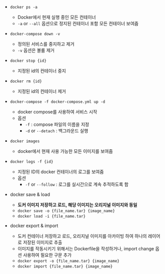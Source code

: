 

- `docker ps -a`
  - Docker에서 현재 실행 중인 모든 컨테이너
  - `-a` or `--all` 옵션으로 정지된 컨테이너 포함 모든 컨테이너 보여줌

- `docker-compose down -v`
  - 정의된 서비스를 중지하고 제거
  - `-v` 옵션은 볼륨 제거

- `docker stop {id}`
  - 지정된 id의 컨테이너 중지

- `docker rm {id}`
  - 지정된 id의 컨테이너 제거

- `docker-compose -f docker-compose.yml up -d`
  - docker compose를 사용하여 서비스 시작
  - 옵션
    - `-f` : compose 파일의 이름을 지정
    - `-d` or `--detach` : 백그라운드 실행

- `docker images`
  - docker에서 현재 사용 가능한 모든 이미지를 보여줌

- `docker logs -f {id}`
  - 지정된 ID의 docker 컨테이너의 로그를 보여줌
  - 옵션
    - `-f` or `--follow` : 로그를 실시간으로 계속 추적하도록 함

- docker save & load
  - **도커 이미지 저장하고 로드, 해당 이미지는 오리지널 이미지와 동일**
  - `docker save -o {file_name.tar} {image_name}`
  - `docker load -i {file_name.tar}`

- docker export & import
  - 도커 컨테이너 저장하고 로드, 오리지널 이미지를 아카이빙 하여 하나의 레이어로 저장된 이미지로 추출
  - 이미지를 작동시키기 위해서는 Dockerfile을 작성하거나, import change 옵션 사용하여 필요한 구문 추가
  - `docker export -o {file_name.tar} {image_name}`
  - `docker import {file_name.tar} {image_name}`